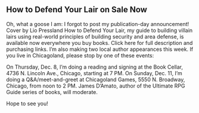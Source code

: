 ## How to Defend Your Lair on Sale Now


Oh, what a goose I am: I forgot to post my publication-day announcement!
Cover by Lio Pressland
How to Defend Your Lair, my guide to building villain lairs using real-world principles of building security and area defense, is available now everywhere you buy books. Click here for full description and purchasing links.
I’m also making two local author appearances this week. If you live in Chicagoland, please stop by one of these events:

On Thursday, Dec. 8, I’m doing a reading and signing at the Book Cellar, 4736 N. Lincoln Ave., Chicago, starting at 7 PM.
On Sunday, Dec. 11, I’m doing a Q&A/meet-and-greet at Chicagoland Games, 5550 N. Broadway, Chicago, from noon to 2 PM. James D’Amato, author of the Ultimate RPG Guide series of books, will moderate.

Hope to see you!

